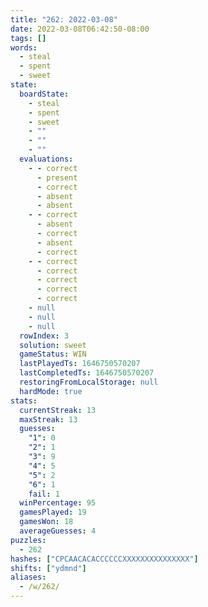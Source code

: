 ```yaml
---
title: "262: 2022-03-08"
date: 2022-03-08T06:42:50-08:00
tags: []
words:
  - steal
  - spent
  - sweet
state:
  boardState:
    - steal
    - spent
    - sweet
    - ""
    - ""
    - ""
  evaluations:
    - - correct
      - present
      - correct
      - absent
      - absent
    - - correct
      - absent
      - correct
      - absent
      - correct
    - - correct
      - correct
      - correct
      - correct
      - correct
    - null
    - null
    - null
  rowIndex: 3
  solution: sweet
  gameStatus: WIN
  lastPlayedTs: 1646750570207
  lastCompletedTs: 1646750570207
  restoringFromLocalStorage: null
  hardMode: true
stats:
  currentStreak: 13
  maxStreak: 13
  guesses:
    "1": 0
    "2": 1
    "3": 9
    "4": 5
    "5": 2
    "6": 1
    fail: 1
  winPercentage: 95
  gamesPlayed: 19
  gamesWon: 18
  averageGuesses: 4
puzzles:
  - 262
hashes: ["CPCAACACACCCCCCXXXXXXXXXXXXXXX"]
shifts: ["ydmnd"]
aliases:
  - /w/262/
---
```

<!-- more -->
